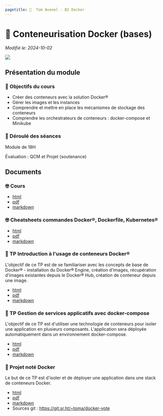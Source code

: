 ```yaml
---
pagetitle:   Tom Avenel - B2 Docker
---
```


#   Conteneurisation Docker (bases)

_Modifié le: 2024-10-02_

![](/resources/images/cover/conteneurs-devops.jpg)

## Présentation du module

### 🎯 Objectifs du cours
 
- Créer des conteneurs avec la solution Docker®
- Gérer les images et les instances 
- Comprendre et mettre en place les mécanismes de stockage des conteneurs
- Comprendre les orchestrateurs de conteneurs : docker-compose et Minikube

### 📅 Déroulé des séances

Module de 18H

Évaluation : QCM et Projet (soutenance)

## Documents

### 🤓 Cours

- [html](/cours/docker/docker-cours.html)
- [pdf](/cours/docker/docker-cours.pdf)
- [markdown](/cours/docker/docker-cours.md)

### 🤓 Cheatsheets commandes Docker®, Dockerfile, Kubernetes®

- [html](/cours/docker/docker-cheatsheets.html)
- [pdf](/cours/docker/docker-cheatsheets.pdf)
- [markdown](/cours/docker/docker-cheatsheets.md)

###   TP Introduction à l'usage de conteneurs Docker®

L'objectif de ce TP est de se familiariser avec les concepts de base de Docker® - installation du Docker® Engine, création d'images, récupération d'images existantes depuis le Docker® Hub, création de conteneur depuis une image.

- [html](/cours/docker/tp_docker.html)
- [pdf](/cours/docker/tp_docker.pdf)
- [markdown](/cours/docker/tp_docker.md)

###   TP Gestion de services applicatifs avec docker-compose

L'objectif de ce TP est d'utiliser une technologie de conteneurs pour isoler une application en plusieurs composants. L'application sera déployée automatiquement dans un environnement docker-compose.

- [html](/cours/docker/tp_docker-compose.html)
- [pdf](/cours/docker/tp_docker-compose.pdf)
- [markdown](/cours/docker/tp_docker-compose.md)

### 📌 Projet noté Docker

Le but de ce TP est d'isoler et de déployer une application dans une stack de conteneurs Docker.

- [html](/cours/docker/projet_note_docker.html)
- [pdf](/cours/docker/projet_note_docker.pdf)
- [markdown](/cours/docker/projet_note_docker.md)
- Sources git : <https://git.sr.ht/~toma/docker-vote>

